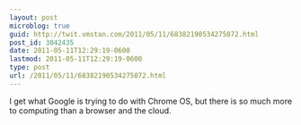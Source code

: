 ```yaml
---
layout: post
microblog: true
guid: http://twit.vmstan.com/2011/05/11/68382190534275072.html
post_id: 3042435
date: 2011-05-11T12:29:19-0600
lastmod: 2011-05-11T12:29:19-0600
type: post
url: /2011/05/11/68382190534275072.html
---
```

I get what Google is trying to do with Chrome OS, but there is so much more to computing than a browser and the cloud.
